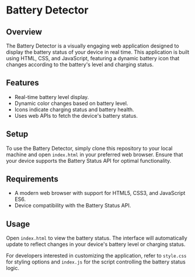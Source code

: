 # Battery Detector

## Overview
The Battery Detector is a visually engaging web application designed to display the battery status of your device in real time. This application is built using HTML, CSS, and JavaScript, featuring a dynamic battery icon that changes according to the battery's level and charging status.

## Features
- Real-time battery level display.
- Dynamic color changes based on battery level.
- Icons indicate charging status and battery health.
- Uses web APIs to fetch the device's battery status.

## Setup
To use the Battery Detector, simply clone this repository to your local machine and open `index.html` in your preferred web browser. Ensure that your device supports the Battery Status API for optimal functionality.

## Requirements
- A modern web browser with support for HTML5, CSS3, and JavaScript ES6.
- Device compatibility with the Battery Status API.

## Usage
Open `index.html` to view the battery status. The interface will automatically update to reflect changes in your device's battery level or charging status.

For developers interested in customizing the application, refer to `style.css` for styling options and `index.js` for the script controlling the battery status logic.
